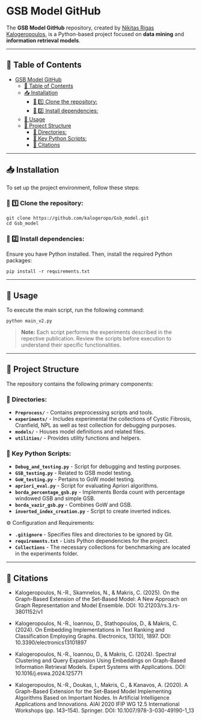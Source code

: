 # GSB Model GitHub

The **GSB Model GitHub** repository, created by [Nikitas Rigas Kalogeropoulos](https://github.com/kalogeropo), is a Python-based project focused on **data mining** and **information retrieval models**.

---

## 📌 Table of Contents

- [GSB Model GitHub](#gsb-model-github)
  - [📌 Table of Contents](#-table-of-contents)
  - [📥 Installation](#-installation)
    - [🔹 1️⃣ Clone the repository:](#-1️⃣-clone-the-repository)
    - [🔹 2️⃣ Install dependencies:](#-2️⃣-install-dependencies)
  - [🚀 Usage](#-usage)
  - [📂 Project Structure](#-project-structure)
    - [📁 Directories:](#-directories)
    - [📜 Key Python Scripts:](#-key-python-scripts)
    - [📌 Citations](#-citations)

---

## 📥 Installation

To set up the project environment, follow these steps:

### 🔹 1️⃣ Clone the repository:

```
git clone https://github.com/kalogeropo/Gsb_model.git
cd Gsb_model
```


### 🔹 2️⃣ Install dependencies:

Ensure you have Python installed. Then, install the required Python packages:

```
pip install -r requirements.txt
```


---

## 🚀 Usage

To execute the main script, run the following command:

```
python main_v2.py
```


> **Note:** Each script performs the experiments described in the repective publication. Review the scripts before execution to understand their specific functionalities.

---

## 📂 Project Structure

The repository contains the following primary components:

### 📁 Directories:


- **`Preprocess/`** - Contains preprocessing scripts and tools.
- **`experiments/`** - Includes experimental the collections of Cystic Fibrosis, Cranfield, NPL as well as test collection for debugging purposes.
- **`models/`** - Houses model definitions and related files.
- **`utilities/`** - Provides utility functions and helpers.


### 📜 Key Python Scripts:

- **`Debug_and_testing.py`** - Script for debugging and testing purposes.
- **`GSB_testing.py`** - Related to GSB model testing.
- **`GoW_testing.py`** - Pertains to GoW model testing.
- **`apriori_eval.py`** - Script for evaluating Apriori algorithms.
- **`borda_percentage_gsb.py`** - Implements Borda count with percentage windowed GSB and simple GSB.
- **`borda_vazir_gsb.py`** - Combines GoW and GSB.
- **`inverted_index_creation.py`** - Script to create inverted indices.


⚙ Configuration and Requirements:

- **`.gitignore`** - Specifies files and directories to be ignored by Git.
- **`requirements.txt`** - Lists Python dependencies for the project.
- **`Collections`** - The necessary collections for benchmarking are located in the experiments folder.
---
## 📌 Citations

  - Kalogeropoulos, N.-R., Skamnelos, N., & Makris, C. (2025). On the Graph-Based Extension of the Set-Based Model: A New Approach on Graph Representation and Model Ensemble. DOI: 10.21203/rs.3.rs-3801152/v1

  - Kalogeropoulos, N.-R., Ioannou, D., Stathopoulos, D., & Makris, C. (2024). On Embedding Implementations in Text Ranking and Classification Employing Graphs. Electronics, 13(10), 1897. DOI: 10.3390/electronics13101897

  - Kalogeropoulos, N.-R., Ioannou, D., & Makris, C. (2024). Spectral Clustering and Query Expansion Using Embeddings on Graph-Based Information Retrieval Models. Expert Systems with Applications. DOI: 10.1016/j.eswa.2024.125771

  - Kalogeropoulos, N.-R., Doukas, I., Makris, C., & Kanavos, A. (2020). A Graph-Based Extension for the Set-Based Model Implementing Algorithms Based on Important Nodes. In Artificial Intelligence Applications and Innovations. AIAI 2020 IFIP WG 12.5 International Workshops (pp. 143–154). Springer. DOI: 10.1007/978-3-030-49190-1_13
